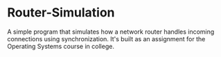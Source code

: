 # Router-Simulation
A simple program that simulates how a network router handles incoming connections using synchronization.
It's built as an assignment for the Operating Systems course in college.
